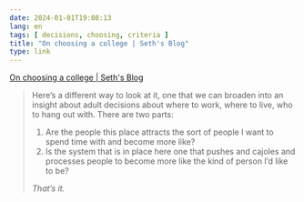 ```yaml
---
date: 2024-01-01T19:08:13
lang: en
tags: [ decisions, choosing, criteria ]
title: "On choosing a college | Seth's Blog"
type: link
---
```


[On choosing a college | Seth's Blog](https://seths.blog/2023/12/on-choosing-a-college/)

> Here’s a different way to look at it, one that we can broaden into an insight about adult decisions about where to work, where to live, who to hang out with. There are two parts:
>
> 1. Are the people this place attracts the sort of people I want to spend time with and become more like?
> 2. Is the system that is in place here one that pushes and cajoles and processes people to become more like the kind of person I’d like to be?
>
> *That’s it.*
